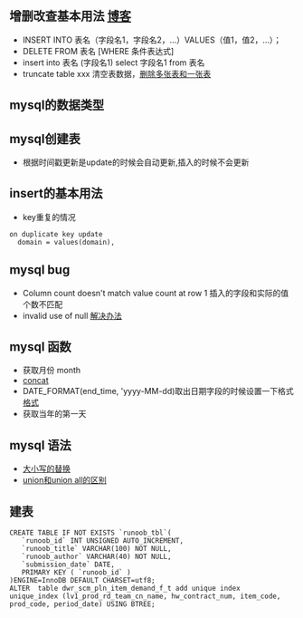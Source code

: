 ## 增删改查基本用法 [博客](https://www.cnblogs.com/heyangblog/p/7624645.html)
- INSERT INTO 表名（字段名1，字段名2，…）VALUES（值1，值2，…）；
- DELETE FROM 表名 [WHERE 条件表达式] 
- insert into 表名 (字段名1) select 字段名1 from 表名
- truncate table xxx 清空表数据，[删除多张表和一张表](https://blog.csdn.net/weixin_41380972/article/details/86627193)
## mysql的数据类型

## mysql创建表
- 根据时间戳更新是update的时候会自动更新,插入的时候不会更新
## insert的基本用法
- key重复的情况
```
on duplicate key update 
  domain = values(domain),
```
## mysql bug
- Column count doesn't match value count at row 1 插入的字段和实际的值个数不匹配
- invalid use of null [解决办法](https://blog.csdn.net/lxw1844912514/article/details/100028222)
## mysql 函数
- 获取月份 month
- [concat](https://www.cnblogs.com/aiyr/p/6830593.html)
- DATE_FORMAT(end_time, 'yyyy-MM-dd)取出日期字段的时候设置一下格式 [格式](https://blog.csdn.net/blinking_star/article/details/72771285)
- 获取当年的第一天
## mysql 语法
- [大小写的替换](https://www.cnblogs.com/jpfss/p/10254923.html)
- [union和union all的区别](https://www.cnblogs.com/xiangshu/articles/2054447.html)
## 建表
```
CREATE TABLE IF NOT EXISTS `runoob_tbl`(
   `runoob_id` INT UNSIGNED AUTO_INCREMENT,
   `runoob_title` VARCHAR(100) NOT NULL,
   `runoob_author` VARCHAR(40) NOT NULL,
   `submission_date` DATE,
   PRIMARY KEY ( `runoob_id` )
)ENGINE=InnoDB DEFAULT CHARSET=utf8;
ALTER  table dwr_scm_pln_item_demand_f_t add unique index  unique_index (lv1_prod_rd_team_cn_name, hw_contract_num, item_code, prod_code, period_date) USING BTREE;
```
